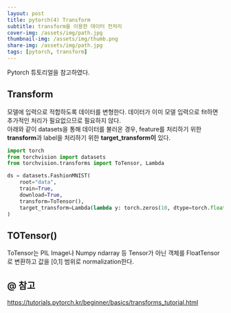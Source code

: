 ```yaml
---
layout: post
title: pytorch(4) Transform
subtitle: transform을 이용한 데이터 전처리
cover-img: /assets/img/path.jpg
thumbnail-img: /assets/img/thumb.png
share-img: /assets/img/path.jpg
tags: [pytorch, transform]
---
```

Pytorch 튜토리얼을 참고하였다.
   
## Transform
모델에 입력으로 적합하도록 데이터를 변형한다. 데이터가 이미 모델 입력으로 fit하면 추가적인 처리가 필요없으므로 필요하지 않다.  
아래와 같이 datasets을 통해 데이터를 불러온 경우, feature를 처리하기 위한 **transform**과 label을 처리하기 위한 **target_transform이** 있다.
     
```python
import torch
from torchvision import datasets
from torchvision.transforms import ToTensor, Lambda

ds = datasets.FashionMNIST(
    root="data",
    train=True,
    download=True,
    transform=ToTensor(),
    target_transform=Lambda(lambda y: torch.zeros(10, dtype=torch.float).scatter_(0, torch.tensor(y), value=1))
)
```
## TOTensor()
ToTensor는 PIL Image나 Numpy ndarray 등 Tensor가 아닌 객체를 FloatTensor로 변환하고 값을 [0,1] 범위로 normalization한다.

## @ 참고
https://tutorials.pytorch.kr/beginner/basics/transforms_tutorial.html
